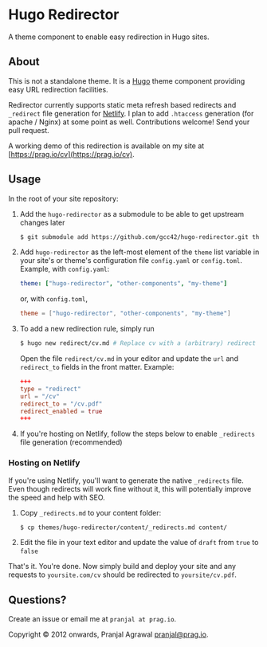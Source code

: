 # Hugo Redirector
A theme component to enable easy redirection in Hugo sites.

## About

This is not a standalone theme. It is a [Hugo](https://gohugo.io) theme component providing easy URL redirection facilities.

Redirector currently supports static meta refresh based redirects and `_redirect` file generation for [Netlify](https://netlify.com). I plan to add `.htaccess` generation (for apache / Nginx) at some point as well. Contributions welcome! Send your pull request.

A working demo of this redirection is available on my site at [https://prag.io/cv](https://prag.io/cv).

## Usage
In the root of your site repository:

1. Add the `hugo-redirector` as a submodule to be able to get upstream changes later
	```sh
    $ git submodule add https://github.com/gcc42/hugo-redirector.git themes/hugo-redirector
    ```
2. Add `hugo-redirector` as the left-most element of the `theme` list variable in your site's or theme's configuration file `config.yaml` or `config.toml`. Example, with `config.yaml`:
    ```yaml
    theme: ["hugo-redirector", "other-components", "my-theme"]
    ```
    or, with `config.toml`,
    ```toml
    theme = ["hugo-redirector", "other-components", "my-theme"]
    ```
3. To add a new redirection rule, simply run
    ```sh
    $ hugo new redirect/cv.md # Replace cv with a (arbitrary) redirect name
    ```
   Open the file `redirect/cv.md` in your editor and update the `url` and `redirect_to` fields in the front matter. Example:
   ```toml
   +++
   type = "redirect"
   url = "/cv"
   redirect_to = "/cv.pdf"
   redirect_enabled = true
   +++
   ```
4. If you're hosting on Netlify, follow the steps below to enable `_redirects` file generation (recommended)

### Hosting on Netlify
If you're using Netlify, you'll want to generate the native `_redirects` file. Even though redirects will work fine without it, this will potentially improve the speed and help with SEO.

1. Copy `_redirects.md` to your content folder:
    ```sh
    $ cp themes/hugo-redirector/content/_redirects.md content/
    ```
2. Edit the file in your text editor and update the value of `draft` from `true` to `false`

That's it. You're done. Now simply build and deploy your site and any requests to `yoursite.com/cv` should be redirected to `yoursite/cv.pdf`.

## Questions?
Create an issue or email me at `pranjal at prag.io`.

Copyright © 2012 onwards, Pranjal Agrawal pranjal@prag.io.
